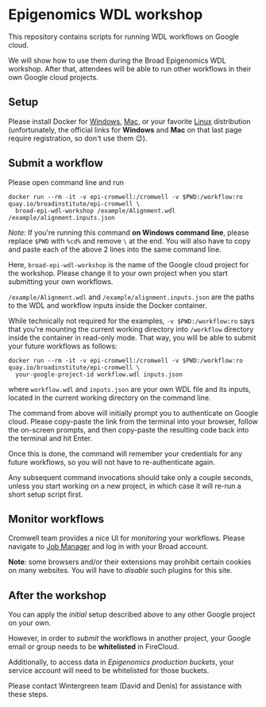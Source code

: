# Epigenomics WDL workshop

This repository contains scripts
for running WDL workflows on Google cloud.

We will show how to use them during the Broad Epigenomics WDL workshop.
After that, attendees will be able to run other workflows in their
own Google cloud projects.

## Setup

Please install Docker for
[Windows](https://download.docker.com/win/stable/Docker%20for%20Windows%20Installer.exe),
[Mac](https://download.docker.com/mac/stable/Docker.dmg),
or your favorite
[Linux](https://docs.docker.com/install/#supported-platforms) distribution
(unfortunately, the official links for **Windows** and **Mac** on that last page
require registration, so don't use them 😉).

## Submit a workflow

Please open command line and run
```
docker run --rm -it -v epi-cromwell:/cromwell -v $PWD:/workflow:ro quay.io/broadinstitute/epi-cromwell \
  broad-epi-wdl-workshop /example/Alignment.wdl /example/alignment.inputs.json
```
*Note:* If you're running this command **on Windows command line**,
please replace `$PWD` with `%cd%` and remove `\` at the end.
You will also have to copy and paste each of the above 2 lines
into the same command line.

Here, `broad-epi-wdl-workshop` is the name of the Google cloud project
for the workshop. Please change it to your own project when you
start submitting your own workflows.

`/example/Alignment.wdl` and `/example/alignment.inputs.json`
are the paths to the WDL and workflow inputs inside the Docker
container.

While technically not required for the examples,
`-v $PWD:/workflow:ro` says that you're mounting the
current working directory into `/workflow` directory
inside the container in read-only mode.
That way, you will be able to submit
your future workflows as follows:
```
docker run --rm -it -v epi-cromwell:/cromwell -v $PWD:/workflow:ro quay.io/broadinstitute/epi-cromwell \
  your-google-project-id workflow.wdl inputs.json
```
where `workflow.wdl` and `inputs.json` are your own
WDL file and its inputs, located in the current
working directory on the command line.

The command from above will initially prompt you to
authenticate on Google cloud. Please copy-paste the
link from the terminal into your browser, follow the
on-screen prompts, and then copy-paste the resulting
code back into the terminal and hit Enter.

Once this is done, the command will remember your
credentials for any future workflows, so you
will not have to re-authenticate again.

Any subsequent command invocations should take
only a couple seconds, unless you start working on
a new project, in which case it will
re-run a short setup script first.

## Monitor workflows

Cromwell team provides a nice UI for *monitoring* your workflows.
Please navigate to [Job Manager](https://job-manager.caas-prod.broadinstitute.org/)
and log in with your Broad account.

**Note**: some browsers and/or their extensions may prohibit
certain cookies on many websites. You will have to *disable*
such plugins for this site.

## After the workshop

You can apply the *initial* setup described above
to any other Google project on your own.

However, in order to *submit* the workflows in
another project, your Google email or group
needs to be **whitelisted** in FireCloud.

Additionally, to access data in *Epigenomics production buckets*,
your service account will need to be whitelisted for
those buckets.

Please contact Wintergreen team (David and Denis)
for assistance with these steps.

